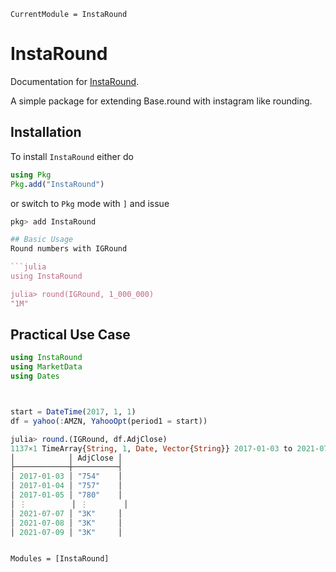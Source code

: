 ```@meta
CurrentModule = InstaRound
```

# InstaRound

Documentation for [InstaRound](https://github.com/PyDataBlog/InstaRound.jl).

A simple package for extending Base.round with instagram like rounding.

## Installation

To install `InstaRound` either do

```julia
using Pkg
Pkg.add("InstaRound")
```

or switch to `Pkg` mode with `]` and issue

```julia
pkg> add InstaRound

## Basic Usage
Round numbers with IGRound

```julia
using InstaRound

julia> round(IGRound, 1_000_000)
"1M"
```

## Practical Use Case

```julia
using InstaRound
using MarketData
using Dates



start = DateTime(2017, 1, 1)
df = yahoo(:AMZN, YahooOpt(period1 = start))
```

```julia
julia> round.(IGRound, df.AdjClose)
1137×1 TimeArray{String, 1, Date, Vector{String}} 2017-01-03 to 2021-07-09
│            │ AdjClose │
├────────────┼──────────┤
│ 2017-01-03 │ "754"    │
│ 2017-01-04 │ "757"    │
│ 2017-01-05 │ "780"    │
│ ⋮          │ ⋮        │
│ 2021-07-07 │ "3K"     │
│ 2021-07-08 │ "3K"     │
│ 2021-07-09 │ "3K"     │
```

```@index
```

```@autodocs
Modules = [InstaRound]
```
